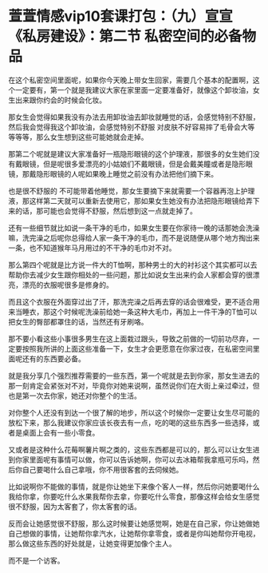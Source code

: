 # 萱萱情感vip10套课打包：（九）宣宣《私房建设》：第二节 私密空间的必备物品

在这个私密空间里面呢，如果你今天晚上带女生回家，需要几个基本的配置啊，这个一定要有，第一个就是我建议大家在家里面一定要准备好，就像这个卸妆油，女生出来跟你约会的时候会化妆。

那女生会觉得如果我没有办法去用卸妆油去卸妆就睡觉的话，会感觉特别不舒服，然后我会觉得我这个卸妆油，会感觉特别不舒服 对皮肤不好容易摔了毛骨会大等等等等，那么女生想到这些可能她就会走掉。

那第二个呢就是建议大家准备好一瓶隐形眼镜的这个护理液，那很多的女生她们没有戴眼镜，但是呢很多爱漂亮的小姑娘们不戴眼镜，但是会戴美瞳或者是隐形眼镜，那戴隐形眼镜的人呢如果晚上睡觉之前没有办法把他们摘下来。

也是很不舒服的 不可能带着他睡觉，那女生要摘下来就需要一个容器再泡上护理液，那这样第二天就可以重新去使用它，那如果女生她没有办法把隐形眼镜给弄下来的话，那可能也会觉得不舒服，然后想到这一点就走掉了。

还有一些细节就比如说一条干净的毛巾，如果女生要在你家待一晚的话那她会洗澡嘛，洗完澡之后呢你总得给人家一条干净的毛巾，而不是说随便从哪个地方掏出来一条，也不知道猴年马月用过的不干净的毛巾对不对。

那么第四个呢就是比方说一件大的T恤啊，那种男士的大的衬衫这个其实都可以去帮助你去减少女生跟你相处的一些问题，那比如说女生出来约会人家都会穿的很漂亮，漂亮的衣服呢很多是修身的。

而且这个衣服在外面穿过出了汗，那洗完澡之后再去穿的话会很难受，更不适合用来当睡衣，那这个时候呢洗澡前给她一条这种大毛巾，再加上一件干净的T恤可以把女生的臀部都罩住的话，当然还有牙刷咯。

那不要小看这些小事很多男生在这上面栽过跟头，导致之前做的一切前功尽弃，一定要按照我所讲的上面这些准备一下，女生才会更愿意在你家过夜，在私密空间里面呢还有的东西要必备。

就是我分享几个强烈推荐需要的一些东西，第一个呢就是去到你家，那女生进去的那一刻肯定会紧张对不对，毕竟你对她来说啊，虽然说你们在大街上亲过牵过，但也是第一次去你家，她还对你整个的生活。

对你整个人还没有到达一个很了解的地步，所以这个时候你一定要让女生尽可能的放松下来，那么我建议你家应该长夜去有一点，吃的喝的这些东西多一些选择，或者是桌面上会有一些小零食。

又或者是这种什么花莓啊薯片啊之类的，这些东西都是可以的，那么可以让女生进到你家里面呢有事情可以做，你可以告诉她啊，你可以去冰箱帮我拿瓶可乐吗，然后你自己要喝什么自己拿哦，你不用很客套的去伺候她。

比如说啊你不能做的事情，就是你让她坐下来像个客人一样，然后你问她要喝什么我给你拿，你要吃什么水果我帮你去拿，你要吃什么零食，那像这样会给女生感觉很不舒服，因为太客套了，你太客套的话。

反而会让她感觉很不舒服，那么这时候要让她感觉啊，她是在自己家，你让她做她自己想做的事情，让她帮你拿汽水，让她帮你拿零食，或者是你叫她帮你开电视，那么做这些东西的好处就是，让她变得更加像个主人。

而不是一个访客。